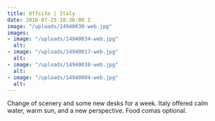 ```yaml
---
title: Offsite | Italy
date: 2016-07-25 18:36:00 Z
image: "/uploads/14940030-web.jpg"
images:
- image: "/uploads/14940034-web.jpg"
  alt: 
- image: "/uploads/14940017-web.jpg"
  alt: 
- image: "/uploads/14940038-web.jpg"
  alt: 
- image: "/uploads/14940004-web.jpg"
  alt: 
---
```


Change of scenery and some new desks for a week. Italy offered calm water, warm sun, and a new perspective. Food comas optional.